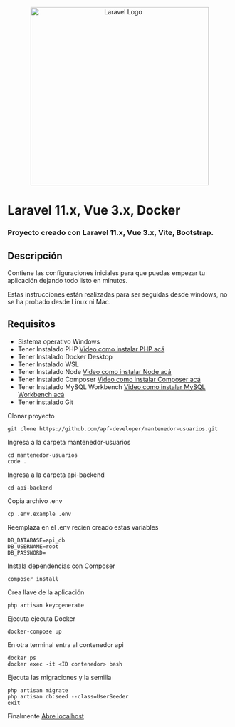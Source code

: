 <p align="center"><a href="https://laravel.com" target="_blank"><img src="https://raw.githubusercontent.com/laravel/art/master/logo-lockup/5%20SVG/2%20CMYK/1%20Full%20Color/laravel-logolockup-cmyk-red.svg" width="400" alt="Laravel Logo"></a></p>

# Laravel 11.x, Vue 3.x, Docker
### Proyecto creado con Laravel 11.x, Vue 3.x, Vite, Bootstrap.

## Descripción

Contiene las configuraciones iniciales para que puedas empezar tu aplicación dejando todo listo en minutos.

Estas instrucciones están realizadas para ser seguidas desde windows, no se ha probado desde Linux ni Mac.

## Requisitos

- Sistema operativo Windows
- Tener Instalado PHP <a href="https://www.youtube.com/watch?v=3tnb9FuWfpU&ab_channel=Stian"> Video como instalar PHP acá</a>
- Tener Instalado Docker Desktop
- Tener Instalado WSL
- Tener Instalado Node  <a href="https://www.youtube.com/watch?v=29mihvA_zEA&t=1s&ab_channel=CarlosMasterWeb">Video como instalar Node acá</a>
- Tener Instalado Composer  <a href="https://www.youtube.com/watch?v=0mcC0kMCJkQ&ab_channel=CarlosMasterWeb">Video como instalar Composer acá</a>
- Tener Instalado MySQL Workbench <a href="https://www.youtube.com/watch?v=_K2nOYwOq1E&t=103s&ab_channel=ElRinc%C3%B3ndelHacker">Video como instalar MySQL Workbench acá</a>
- Tener instalado Git

Clonar proyecto

    git clone https://github.com/apf-developer/mantenedor-usuarios.git

Ingresa a la carpeta mantenedor-usuarios

    cd mantenedor-usuarios
    code .

Ingresa a la carpeta api-backend

    cd api-backend

Copia archivo .env

    cp .env.example .env

Reemplaza en el .env recien creado estas variables

    DB_DATABASE=api_db
    DB_USERNAME=root
    DB_PASSWORD=

Instala dependencias con Composer

    composer install
    
Crea llave de la aplicación

    php artisan key:generate

Ejecuta ejecuta Docker

    docker-compose up

En otra terminal entra al contenedor api

    docker ps
    docker exec -it <ID contenedor> bash

Ejecuta las migraciones y la semilla

    php artisan migrate
    php artisan db:seed --class=UserSeeder
    exit

Finalmente <a href="http://localhost" >Abre localhost</a>
